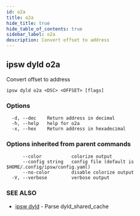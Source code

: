 ```yaml
---
id: o2a
title: o2a
hide_title: true
hide_table_of_contents: true
sidebar_label: o2a
description: Convert offset to address
---
```

## ipsw dyld o2a

Convert offset to address

```
ipsw dyld o2a <DSC> <OFFSET> [flags]
```

### Options

```
  -d, --dec    Return address in decimal
  -h, --help   help for o2a
  -x, --hex    Return address in hexadecimal
```

### Options inherited from parent commands

```
      --color           colorize output
      --config string   config file (default is $HOME/.config/ipsw/config.yaml)
      --no-color        disable colorize output
  -V, --verbose         verbose output
```

### SEE ALSO

* [ipsw dyld](/docs/cli/ipsw/dyld)	 - Parse dyld_shared_cache

